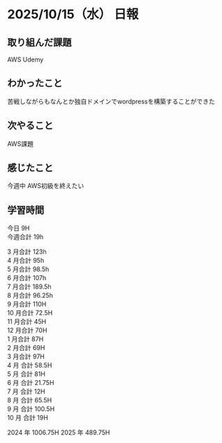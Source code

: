 # 2025/10/15（水） 日報

## 取り組んだ課題
AWS Udemy

## わかったこと
苦戦しながらもなんとか独自ドメインでwordpressを構築することができた

## 次やること
AWS課題

## 感じたこと
今週中 AWS初級を終えたい

## 学習時間

今日 9H
<br />
今週合計 19h
<br />

3 月合計 123h
<br />
4 月合計 95h
<br />
5 月合計 98.5h
<br />
6 月合計 107h
<br />
7 月合計 189.5h
<br />
8 月合計 96.25h
<br />
9 月合計 110H
<br />
10 月合計 72.5H
<br />
11 月合計 45H
<br />
12 月合計 70H
<br />
1 月合計 87H
<br />
2 月合計 69H
<br />
3 月合計 97H
<br />
4 月 合計 58.5H
<br />
5 月 合計 81H
<br />
6 月 合計 21.75H
<br />
7 月 合計 12H
<br />
8 月 合計 65.5H
<br />
9 月 合計 100.5H
<br />
10 月 合計 19H

2024 年 1006.75H
2025 年 489.75H
